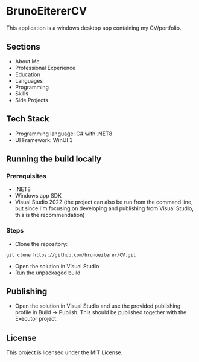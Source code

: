 # BrunoEitererCV
This application is a windows desktop app containing my CV/portfolio. 

## Sections
- About Me
- Professional Experience
- Education
- Languages
- Programming
- Skills
- Side Projects

## Tech Stack
- Programming language: C# with .NET8
- UI Framework: WinUI 3

## Running the build locally

### Prerequisites
- .NET8
- Windows app SDK
- Visual Studio 2022 (the project can also be run from the command line, but since I'm focusing on developing and publishing from Visual Studio, this is the recommendation)

### Steps
- Clone the repository:
```
git clone https://github.com/brunoeiterer/CV.git
```
- Open the solution in Visual Studio
- Run the unpackaged build

## Publishing
- Open the solution in Visual Studio and use the provided publishing profile in Build -> Publish. This should be published together with the Executor project.

## License

This project is licensed under the MIT License.
